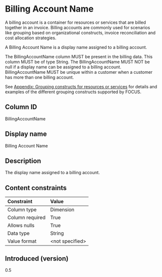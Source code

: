 # Billing Account Name

A billing account is a container for resources or services that are billed together in an invoice. Billing accounts are commonly used for scenarios like grouping based on organizational constructs, invoice reconciliation and cost allocation strategies.

A Billing Account Name is a display name assigned to a billing account.

The BillingAccountName column MUST be present in the billing data. This column MUST be of type String. The BillingAccountName MUST NOT be null if a display name can be assigned to a billing account. BillingAccountName MUST be unique within a customer when a customer has more than one billing account.

See [Appendix: Grouping constructs for resources or services](#groupingconstructsforresourcesorservices) for details and examples of the different grouping constructs supported by FOCUS.

## Column ID

BillingAccountName

## Display name

Billing Account Name

## Description

The display name assigned to a billing account.

## Content constraints

|    Constraint   |      Value       |
|:----------------|:-----------------|
| Column type     | Dimension        |
| Column required | True             |
| Allows nulls    | True             |
| Data type       | String           |
| Value format    | \<not specified> |

## Introduced (version)

0.5
